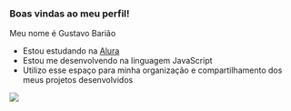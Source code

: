 ### Boas vindas ao meu perfil!

Meu nome é Gustavo Barião

- Estou estudando na [Alura](https://alura.com)
- Estou me desenvolvendo na linguagem JavaScript
- Utilizo esse espaço para minha organização e compartilhamento dos meus projetos desenvolvidos

![](https://media.tenor.com/xUmxkY6k3oEAAAAC/kirby-error.gif)
